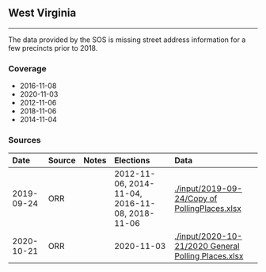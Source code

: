 ## West Virginia

-------------

The data provided by the SOS is missing street address information for a few precincts prior to 2018.


### Coverage
- 2016-11-08
- 2020-11-03
- 2012-11-06
- 2018-11-06
- 2014-11-04


### Sources

| Date | Source | Notes | Elections | Data |
| :---|:----|:---|:---|:---|
| 2019-09-24 | ORR |  | 2012-11-06, 2014-11-04, 2016-11-08, 2018-11-06 | [./input/2019-09-24/Copy of PollingPlaces.xlsx](./input/2019-09-24/Copy%20of%20PollingPlaces.xlsx) |
| 2020-10-21 | ORR |  | 2020-11-03 | [./input/2020-10-21/2020 General Polling Places.xlsx](./input/2020-10-21/2020%20General%20Polling%20Places.xlsx) |
